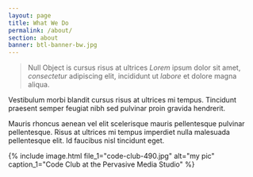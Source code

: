 ```yaml
---
layout: page
title: What We Do
permalink: /about/
section: about
banner: btl-banner-bw.jpg
---
```


> Null Object is cursus risus at ultrices *Lorem* ipsum dolor sit amet, *consectetur* adipiscing elit, incididunt ut *labore* et dolore magna aliqua. 

Vestibulum morbi blandit cursus risus at ultrices mi tempus. Tincidunt praesent semper feugiat nibh sed pulvinar proin gravida hendrerit. 


Mauris rhoncus aenean vel elit scelerisque mauris pellentesque pulvinar pellentesque. Risus at ultrices mi tempus imperdiet nulla malesuada pellentesque elit. Id faucibus nisl tincidunt eget.

{% include image.html 
	file_1="code-club-490.jpg" alt="my pic" 
	caption_1="Code Club at the Pervasive Media Studio" 
%}


